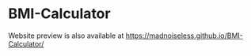 # BMI-Calculator
Website preview is also available at https://madnoiseless.github.io/BMI-Calculator/
